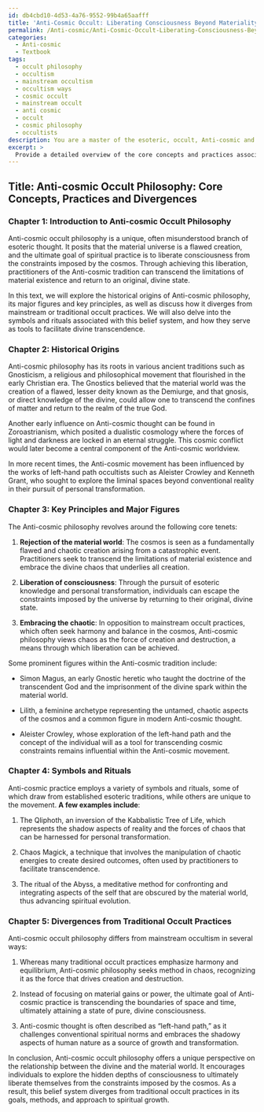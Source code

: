 ```yaml
---
id: db4cbd10-4d53-4a76-9552-99b4a65aafff
title: 'Anti-Cosmic Occult: Liberating Consciousness Beyond Materiality'
permalink: /Anti-cosmic/Anti-Cosmic-Occult-Liberating-Consciousness-Beyond-Materiality/
categories:
  - Anti-cosmic
  - Textbook
tags:
  - occult philosophy
  - occultism
  - mainstream occultism
  - occultism ways
  - cosmic occult
  - mainstream occult
  - anti cosmic
  - occult
  - cosmic philosophy
  - occultists
description: You are a master of the esoteric, occult, Anti-cosmic and education, you have written many textbooks on the subject in ways that provide students with rich and deep understanding of the subject. You are being asked to write textbook-like sections on a topic and you do it with full context, explainability, and reliability in accuracy to the true facts of the topic at hand, in a textbook style that a student would easily be able to learn from, in a rich, engaging, and contextual way. Always include relevant context (such as formulas and history), related concepts, and in a way that someone can gain deep insights from.
excerpt: > 
  Provide a detailed overview of the core concepts and practices associated with Anti-cosmic occult philosophy. Include key principles, major figures, historical origins, as well as explanations of the relevant symbols and rituals. Additionally, discuss the ways in which this belief system diverges from traditional or mainstream occult practices.
---
```


## Title: Anti-cosmic Occult Philosophy: Core Concepts, Practices and Divergences

### Chapter 1: Introduction to Anti-cosmic Occult Philosophy

Anti-cosmic occult philosophy is a unique, often misunderstood branch of esoteric thought. It posits that the material universe is a flawed creation, and the ultimate goal of spiritual practice is to liberate consciousness from the constraints imposed by the cosmos. Through achieving this liberation, practitioners of the Anti-cosmic tradition can transcend the limitations of material existence and return to an original, divine state.

In this text, we will explore the historical origins of Anti-cosmic philosophy, its major figures and key principles, as well as discuss how it diverges from mainstream or traditional occult practices. We will also delve into the symbols and rituals associated with this belief system, and how they serve as tools to facilitate divine transcendence.

### Chapter 2: Historical Origins

Anti-cosmic philosophy has its roots in various ancient traditions such as Gnosticism, a religious and philosophical movement that flourished in the early Christian era. The Gnostics believed that the material world was the creation of a flawed, lesser deity known as the Demiurge, and that gnosis, or direct knowledge of the divine, could allow one to transcend the confines of matter and return to the realm of the true God.

Another early influence on Anti-cosmic thought can be found in Zoroastrianism, which posited a dualistic cosmology where the forces of light and darkness are locked in an eternal struggle. This cosmic conflict would later become a central component of the Anti-cosmic worldview.

In more recent times, the Anti-cosmic movement has been influenced by the works of left-hand path occultists such as Aleister Crowley and Kenneth Grant, who sought to explore the liminal spaces beyond conventional reality in their pursuit of personal transformation.

### Chapter 3: Key Principles and Major Figures

The Anti-cosmic philosophy revolves around the following core tenets:

1. **Rejection of the material world**: The cosmos is seen as a fundamentally flawed and chaotic creation arising from a catastrophic event. Practitioners seek to transcend the limitations of material existence and embrace the divine chaos that underlies all creation.

2. **Liberation of consciousness**: Through the pursuit of esoteric knowledge and personal transformation, individuals can escape the constraints imposed by the universe by returning to their original, divine state.

3. **Embracing the chaotic**: In opposition to mainstream occult practices, which often seek harmony and balance in the cosmos, Anti-cosmic philosophy views chaos as the force of creation and destruction, a means through which liberation can be achieved.

Some prominent figures within the Anti-cosmic tradition include:

- Simon Magus, an early Gnostic heretic who taught the doctrine of the transcendent God and the imprisonment of the divine spark within the material world.

- Lilith, a feminine archetype representing the untamed, chaotic aspects of the cosmos and a common figure in modern Anti-cosmic thought.

- Aleister Crowley, whose exploration of the left-hand path and the concept of the individual will as a tool for transcending cosmic constraints remains influential within the Anti-cosmic movement.

### Chapter 4: Symbols and Rituals

Anti-cosmic practice employs a variety of symbols and rituals, some of which draw from established esoteric traditions, while others are unique to the movement. **A few examples include**:

1. The Qliphoth, an inversion of the Kabbalistic Tree of Life, which represents the shadow aspects of reality and the forces of chaos that can be harnessed for personal transformation.

2. Chaos Magick, a technique that involves the manipulation of chaotic energies to create desired outcomes, often used by practitioners to facilitate transcendence.

3. The ritual of the Abyss, a meditative method for confronting and integrating aspects of the self that are obscured by the material world, thus advancing spiritual evolution.

### Chapter 5: Divergences from Traditional Occult Practices

Anti-cosmic occult philosophy differs from mainstream occultism in several ways:

1. Whereas many traditional occult practices emphasize harmony and equilibrium, Anti-cosmic philosophy seeks method in chaos, recognizing it as the force that drives creation and destruction.

2. Instead of focusing on material gains or power, the ultimate goal of Anti-cosmic practice is transcending the boundaries of space and time, ultimately attaining a state of pure, divine consciousness.

3. Anti-cosmic thought is often described as “left-hand path,” as it challenges conventional spiritual norms and embraces the shadowy aspects of human nature as a source of growth and transformation.

In conclusion, Anti-cosmic occult philosophy offers a unique perspective on the relationship between the divine and the material world. It encourages individuals to explore the hidden depths of consciousness to ultimately liberate themselves from the constraints imposed by the cosmos. As a result, this belief system diverges from traditional occult practices in its goals, methods, and approach to spiritual growth.
